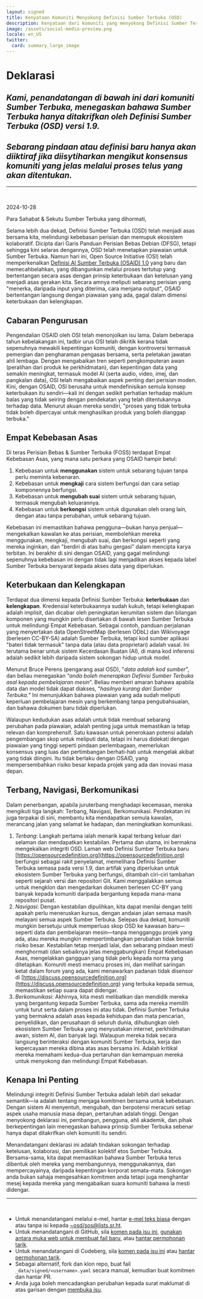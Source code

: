 ```yaml
---
layout: signed
title: Kenyataan Komuniti Menyokong Definisi Sumber Terbuka (OSD)
description: Kenyataan dari komuniti yang menyokong Definisi Sumber Terbuka (OSD) versi 1.9
image: /assets/social-media-preview.png
locale: en_US
twitter:
  card: summary_large_image
---
```


# **Deklarasi**

## *Kami, penandatangan di bawah ini dari komuniti Sumber Terbuka, menegaskan bahawa Sumber Terbuka hanya ditakrifkan oleh Definisi Sumber Terbuka (OSD) versi 1.9.*

## *Sebarang pindaan atau definisi baru hanya akan diiktiraf jika diisytiharkan mengikut konsensus komuniti yang jelas melalui proses telus yang akan ditentukan.*

---
<br>

2024-10-28

Para Sahabat & Sekutu Sumber Terbuka yang dihormati,

Selama lebih dua dekad, Definisi Sumber Terbuka (OSD) telah menjadi asas bersama kita, melindungi kebebasan perisian dan memupuk ekosistem kolaboratif. Dicipta dari Garis Panduan Perisian Bebas Debian (DFSG), tetapi sehingga kini selaras dengannya, OSD telah menetapkan piawaian untuk Sumber Terbuka. Namun hari ini, Open Source Initiative (OSI) telah memperkenalkan [Definisi AI Sumber Terbuka (OSAID) 1.0](https://opensource.org/ai/open-source-ai-definition) yang baru dan memecahbelahkan, yang dibangunkan melalui proses tertutup yang bertentangan secara asas dengan prinsip keterbukaan dan ketelusan yang menjadi asas gerakan kita. Secara amnya meliputi sebarang perisian yang "menerka, daripada input yang diterima, cara menjana output", OSAID bertentangan langsung dengan piawaian yang ada, gagal dalam dimensi keterbukaan dan kelengkapan.

## Cabaran Pengurusan

Pengendalian OSAID oleh OSI telah menonjolkan isu lama. Dalam beberapa tahun kebelakangan ini, tadbir urus OSI telah dikritik kerana tidak sepenuhnya mewakili kepentingan komuniti, dengan kontroversi termasuk pemergian dan pengharaman pengasas bersama, serta peletakan jawatan ahli lembaga. Dengan mengabaikan tren seperti pengkomputeran awan (peralihan dari produk ke perkhidmatan), dan kepentingan data yang semakin meningkat, termasuk model AI (serta audio, video, imej, dan pangkalan data), OSI telah mengabaikan aspek penting dari perisian moden. Kini, dengan OSAID, OSI berusaha untuk mendefinisikan semula konsep keterbukaan itu sendiri—kali ini dengan sedikit perhatian terhadap maklum balas yang tidak seiring dengan pendekatan yang telah ditentukannya terhadap data. Menurut akuan mereka sendiri, "proses yang tidak terbuka tidak boleh dipercayai untuk menghasilkan produk yang boleh dianggap terbuka."

## Empat Kebebasan Asas

Di teras Perisian Bebas & Sumber Terbuka (FOSS) terdapat Empat Kebebasan Asas, yang mana satu perkara yang OSAID hampir betul:

1. Kebebasan untuk **menggunakan** sistem untuk sebarang tujuan tanpa perlu meminta kebenaran.
2. Kebebasan untuk **mengkaji** cara sistem berfungsi dan cara setiap komponennya berfungsi.
3. Kebebasan untuk **mengubah suai** sistem untuk sebarang tujuan, termasuk mengubah keluarannya.
4. Kebebasan untuk **berkongsi** sistem untuk digunakan oleh orang lain, dengan atau tanpa perubahan, untuk sebarang tujuan.

Kebebasan ini memastikan bahawa pengguna—bukan hanya penjual—mengekalkan kawalan ke atas perisian, membolehkan mereka menggunakan, mengkaji, mengubah suai, dan berkongsi seperti yang mereka inginkan, dan "berdiri di atas bahu gergasi" dalam mencipta karya terbitan. Ini berakhir di sini dengan OSAID, yang gagal melindungi sepenuhnya kebebasan ini dengan tidak lagi menjadikan akses kepada label Sumber Terbuka bersyarat kepada akses data yang diperlukan.

## Keterbukaan dan Kelengkapan

Terdapat dua dimensi kepada Definisi Sumber Terbuka: **keterbukaan** dan **kelengkapan**. Kredensial keterbukaannya sudah kukuh, tetapi kelengkapan adalah implisit, dan dicabar oleh peningkatan kerumitan sistem dan bilangan komponen yang mungkin perlu disertakan di bawah lesen Sumber Terbuka untuk melindungi Empat Kebebasan. Sebagai contoh, panduan perjalanan yang menyertakan data OpenStreetMap (berlesen ODbL) dan Wikivoyage (berlesen CC-BY-SA) adalah Sumber Terbuka, tetapi kod sumber aplikasi "bateri tidak termasuk" tanpa data (atau data proprietari) adalah vasal. Ini terutama benar untuk sistem Kecerdasan Buatan (AI), di mana kod inferensi adalah sedikit lebih daripada sistem sokongan hidup untuk model.

Menurut Bruce Perens (pengarang asal OSD), "*data adalah kod sumber*", dan beliau menegaskan “*anda boleh menerapkan Definisi Sumber Terbuka asal kepada pembelajaran mesin*”. Beliau memberi amaran bahawa apabila data dan model tidak dapat diakses, “*hasilnya kurang dari Sumber Terbuka.*” Ini menunjukkan bahawa piawaian yang ada sudah meliputi keperluan pembelajaran mesin yang berkembang tanpa pengubahsuaian, dan bahawa dokumen baru tidak diperlukan.

Walaupun kedudukan asas adalah untuk tidak membuat sebarang perubahan pada piawaian, adalah penting juga untuk memastikan ia tetap relevan dan komprehensif. Satu kawasan untuk penerokaan potensi adalah pengembangan skop untuk meliputi data, tetapi ini harus didekati dengan piawaian yang tinggi seperti pindaan perlembagaan, memerlukan konsensus yang luas dan pertimbangan berhati-hati untuk mengelak akibat yang tidak diingini. Itu tidak berlaku dengan OSAID, yang mempersembahkan risiko besar kepada projek yang ada dan inovasi masa depan.

## Terbang, Navigasi, Berkomunikasi

Dalam penerbangan, apabila juruterbang menghadapi kecemasan, mereka mengikuti tiga langkah: Terbang, Navigasi, Berkomunikasi. Pendekatan ini juga terpakai di sini, membantu kita mendapatkan semula kawalan, merancang jalan yang selamat ke hadapan, dan meningkatkan komunikasi.

1. *Terbang*: Langkah pertama ialah menarik kapal terbang keluar dari selaman dan mendapatkan kestabilan. Pertama dan utama, ini bermakna mengekalkan integriti OSD. Laman web Definisi Sumber Terbuka baru [https://opensourcedefinition.org](https://opensourcedefinition.org) berfungsi sebagai rakit penyelamat, memelihara Definisi Sumber Terbuka semasa pada versi 1.9, dan artifak yang diperlukan untuk ekosistem Sumber Terbuka yang berfungsi, ditambah ciri-ciri tambahan seperti sejarah versi dan repositori Git. Kami menggalakkan semua untuk mengklon dan mengedarkan dokumen berlesen CC-BY yang banyak kepada komuniti daripada bergantung kepada mana-mana repositori pusat.
2. *Navigasi*: Dengan kestabilan dipulihkan, kita dapat menilai dengan teliti apakah perlu meneruskan kursus, dengan andaian jalan semasa masih melayani semua aspek Sumber Terbuka. Selepas dua dekad, komuniti mungkin bersetuju untuk memperluas skop OSD ke kawasan baru—seperti data dan pembelajaran mesin—tanpa mengganggu projek yang ada, atau mereka mungkin mempertimbangkan perubahan tidak bernilai risiko besar. Kestabilan tetap menjadi lalai, dan sebarang pindaan mesti menghormati (dan sebaiknya jelas menggabungkan) Empat Kebebasan Asas, mengelakkan gangguan yang tidak perlu kepada norma yang ditetapkan. Komuniti mesti memacu proses ini, dan melihat saringan ketat dalam forum yang ada, kami menawarkan padanan tidak disensor di [https://discuss.opensourcedefinition.org](https://discuss.opensourcedefinition.org) yang terbuka kepada semua, memastikan setiap suara dapat didengar.
3. *Berkomunikasi*: Akhirnya, kita mesti melibatkan dan mendidik mereka yang bergantung kepada Sumber Terbuka, sama ada mereka memilih untuk turut serta dalam proses ini atau tidak. Definisi Sumber Terbuka yang bermakna adalah asas kepada kehidupan dan mata pencarian, penyelidikan, dan perusahaan di seluruh dunia, dihubungkan oleh ekosistem Sumber Terbuka yang menyustakan internet, perkhidmatan awan, sistem AI, dan banyak lagi. Walaupun mereka tidak secara langsung berinteraksi dengan komuniti Sumber Terbuka, kerja dan kepercayaan mereka dibina atas asas bersama ini. Adalah kritikal mereka memahami kedua-dua pertaruhan dan kemampuan mereka untuk menyokong dan melindungi Empat Kebebasan.

## Kenapa Ini Penting

Melindungi integriti Definisi Sumber Terbuka adalah lebih dari sekadar semantik—ia adalah tentang menjaga komitmen bersama untuk kebebasan. Dengan sistem AI menyentuh, mengubah, dan berpotensi meracuni setiap aspek usaha manusia masa depan, pertaruhan adalah tinggi. Dengan menyokong deklarasi ini, pembangun, pengguna, ahli akademik, dan pihak berkepentingan lain menegaskan bahawa prinsip Sumber Terbuka sebenar hanya dapat ditakrifkan oleh komuniti itu sendiri.

Menandatangani deklarasi ini adalah tindakan sokongan terhadap ketelusan, kolaborasi, dan pemilikan kolektif etos Sumber Terbuka. Bersama-sama, kita dapat memastikan bahawa Sumber Terbuka terus dibentuk oleh mereka yang membangunnya, menggunakannya, dan mempercayainya, daripada kepentingan korporat semata-mata. Sokongan anda bukan sahaja mengesahkan komitmen anda tetapi juga menghantar mesej kepada mereka yang mengabaikan suara komuniti bahawa ia mesti didengar.

---
<br>

- Untuk menandatangani melalui e-mel, hantar [e-mel teks biasa](https://useplaintext.email/) dengan atau tanpa isi kepada [~osd/sos@lists.sr.ht](mailto:~osd/sos@lists.sr.ht).
- Untuk menandatangani di GitHub, sila [komen pada isu ini](https://github.com/OpenSourceDefinition/SaveOpenSource/issues/1), [gunakan antara muka web untuk membuat fail baru](https://github.com/OpenSourceDefinition/SaveOpenSource/new/master/_data/signed), atau [hantar permohonan tarik](https://github.com/OpenSourceDefinition/SaveOpenSource/pulls).
- Untuk menandatangani di Codeberg, sila [komen pada isu ini](https://codeberg.org/osd/sos/issues/1) atau [hantar permohonan tarik](https://codeberg.org/osd/sos/pulls).
- Sebagai alternatif, fork dan klon repo, buat fail `_data/signed/<username>.yaml` secara manual, kemudian buat komitmen dan hantar PR.
- Anda juga boleh mencadangkan perubahan kepada surat maklumat di atas garisan dengan [membuka isu](https://codeberg.org/osd/sos/issues).

